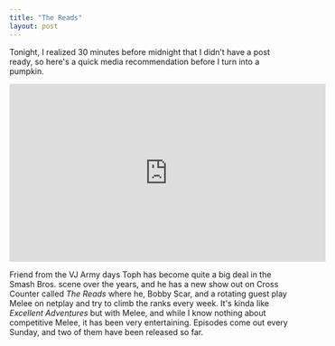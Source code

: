 ```yaml
---
title: "The Reads"
layout: post
---
```


Tonight, I realized 30 minutes before midnight that I didn’t have a post ready, so here's a quick media recommendation before I turn into a pumpkin.

<iframe width="560" height="315" src="https://www.youtube.com/embed/gYstlVJ-YAM" frameborder="0" allowfullscreen></iframe>

Friend from the VJ Army days Toph has become quite a big deal in the Smash Bros. scene over the years, and he has a new show out on Cross Counter called *The Reads* where he, Bobby Scar, and a rotating guest play Melee on netplay and try to climb the ranks every week. It's kinda like *Excellent Adventures* but with Melee, and while I know nothing about competitive Melee, it has been very entertaining. Episodes come out every Sunday, and two of them have been released so far.